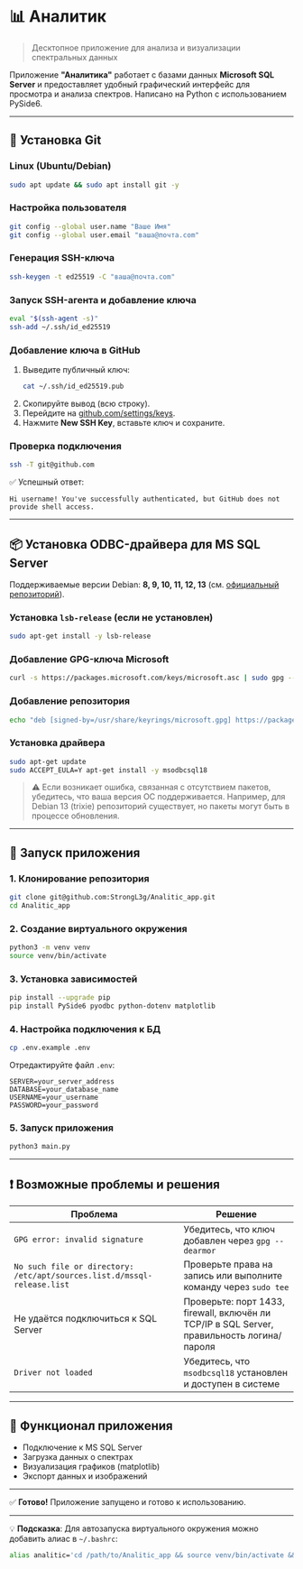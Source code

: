 # 📊 Аналитик

> Десктопное приложение для анализа и визуализации спектральных данных

Приложение **"Аналитика"** работает с базами данных **Microsoft SQL Server** и предоставляет удобный графический интерфейс для просмотра и анализа спектров. Написано на Python с использованием PySide6.

---

## 🔧 Установка Git

### Linux (Ubuntu/Debian)
```bash
sudo apt update && sudo apt install git -y
```

### Настройка пользователя
```bash
git config --global user.name "Ваше Имя"
git config --global user.email "ваша@почта.com"
```

### Генерация SSH-ключа
```bash
ssh-keygen -t ed25519 -C "ваша@почта.com"
```

### Запуск SSH-агента и добавление ключа
```bash
eval "$(ssh-agent -s)"
ssh-add ~/.ssh/id_ed25519
```

### Добавление ключа в GitHub
1. Выведите публичный ключ:
   ```bash
   cat ~/.ssh/id_ed25519.pub
   ```
2. Скопируйте вывод (всю строку).
3. Перейдите на [github.com/settings/keys](https://github.com/settings/keys).
4. Нажмите **New SSH Key**, вставьте ключ и сохраните.

### Проверка подключения
```bash
ssh -T git@github.com
```
✅ Успешный ответ:
```
Hi username! You've successfully authenticated, but GitHub does not provide shell access.
```

---

## 📦 Установка ODBC-драйвера для MS SQL Server

Поддерживаемые версии Debian: **8, 9, 10, 11, 12, 13** (см. [официальный репозиторий](https://packages.microsoft.com/debian/)).

### Установка `lsb-release` (если не установлен)
```bash
sudo apt-get install -y lsb-release
```

### Добавление GPG-ключа Microsoft
```bash
curl -s https://packages.microsoft.com/keys/microsoft.asc | sudo gpg --dearmor -o /usr/share/keyrings/microsoft.gpg
```

### Добавление репозитория
```bash
echo "deb [signed-by=/usr/share/keyrings/microsoft.gpg] https://packages.microsoft.com/debian/$(lsb_release -rs)/prod $(lsb_release -cs) main" | sudo tee /etc/apt/sources.list.d/mssql-release.list
```

### Установка драйвера
```bash
sudo apt-get update
sudo ACCEPT_EULA=Y apt-get install -y msodbcsql18
```

> ⚠️ Если возникает ошибка, связанная с отсутствием пакетов, убедитесь, что ваша версия ОС поддерживается. Например, для Debian 13 (trixie) репозиторий существует, но пакеты могут быть в процессе обновления.

---

## 🚀 Запуск приложения

### 1. Клонирование репозитория
```bash
git clone git@github.com:StrongL3g/Analitic_app.git
cd Analitic_app
```

### 2. Создание виртуального окружения
```bash
python3 -m venv venv
source venv/bin/activate
```

### 3. Установка зависимостей
```bash
pip install --upgrade pip
pip install PySide6 pyodbc python-dotenv matplotlib
```

### 4. Настройка подключения к БД
```bash
cp .env.example .env
```

Отредактируйте файл `.env`:
```env
SERVER=your_server_address
DATABASE=your_database_name
USERNAME=your_username
PASSWORD=your_password
```

### 5. Запуск приложения
```bash
python3 main.py
```

---

## ❗ Возможные проблемы и решения

| Проблема | Решение |
|--------|--------|
| `GPG error: invalid signature` | Убедитесь, что ключ добавлен через `gpg --dearmor` |
| `No such file or directory: /etc/apt/sources.list.d/mssql-release.list` | Проверьте права на запись или выполните команду через `sudo tee` |
| Не удаётся подключиться к SQL Server | Проверьте: порт 1433, firewall, включён ли TCP/IP в SQL Server, правильность логина/пароля |
| `Driver not loaded` | Убедитесь, что `msodbcsql18` установлен и доступен в системе |

---

## 🎯 Функционал приложения
- Подключение к MS SQL Server
- Загрузка данных о спектрах
- Визуализация графиков (matplotlib)
- Экспорт данных и изображений

---

✅ **Готово!** Приложение запущено и готово к использованию.

---

💡 **Подсказка**: Для автозапуска виртуального окружения можно добавить алиас в `~/.bashrc`:
```bash
alias analitic='cd /path/to/Analitic_app && source venv/bin/activate && python3 main.py'

